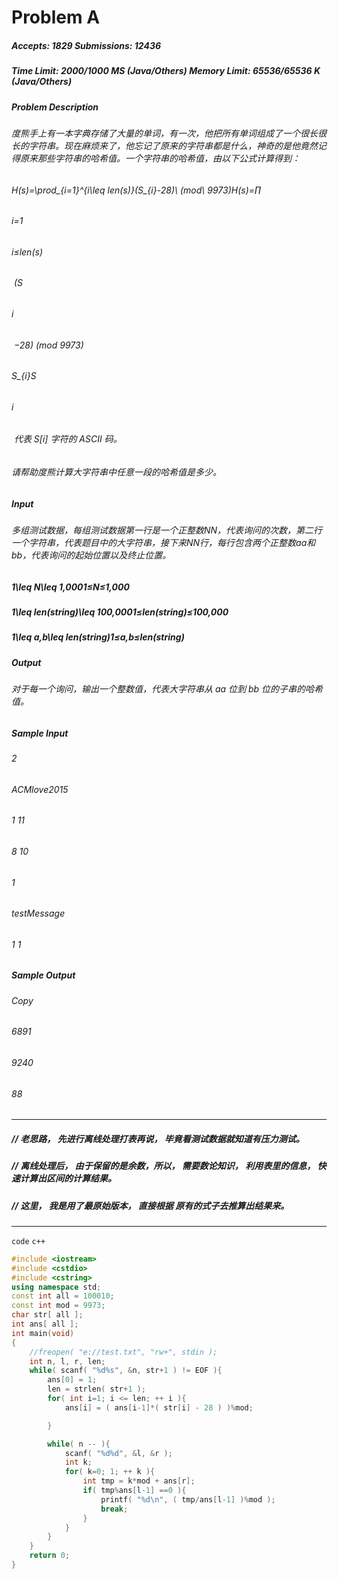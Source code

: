 # Problem A  
##### Accepts: 1829   Submissions: 12436
##### Time Limit: 2000/1000 MS (Java/Others)   Memory Limit: 65536/65536 K (Java/Others)
##### Problem Description
###### 度熊手上有一本字典存储了大量的单词，有一次，他把所有单词组成了一个很长很长的字符串。现在麻烦来了，他忘记了原来的字符串都是什么，神奇的是他竟然记得原来那些字符串的哈希值。一个字符串的哈希值，由以下公式计算得到：

###### H(s)=\prod_{i=1}^{i\leq len(s)}(S_{i}-28)\ (mod\ 9973)H(s)=∏
###### ​i=1
###### ​i≤len(s)
###### ​​ (S
###### ​i
###### ​​ −28) (mod 9973)

###### S_{i}S
###### ​i
###### ​​ 代表 S[i] 字符的 ASCII 码。

###### 请帮助度熊计算大字符串中任意一段的哈希值是多少。

##### Input
###### 多组测试数据，每组测试数据第一行是一个正整数NN，代表询问的次数，第二行一个字符串，代表题目中的大字符串，接下来NN行，每行包含两个正整数aa和bb，代表询问的起始位置以及终止位置。

##### 1\leq N\leq 1,0001≤N≤1,000

##### 1\leq len(string)\leq 100,0001≤len(string)≤100,000

##### 1\leq a,b\leq len(string)1≤a,b≤len(string)

##### Output
###### 对于每一个询问，输出一个整数值，代表大字符串从 aa 位到 bb 位的子串的哈希值。

##### Sample Input
###### 2
###### ACMlove2015
###### 1 11
###### 8 10
###### 1
###### testMessage
###### 1 1
##### Sample Output
###### Copy
###### 6891
###### 9240
###### 88

----
##### // 老思路， 先进行离线处理打表再说， 毕竟看测试数据就知道有压力测试。
##### // 离线处理后， 由于保留的是余数，所以， 需要数论知识， 利用表里的信息， 快速计算出区间的计算结果。
##### // 这里， 我是用了最原始版本， 直接根据 原有的式子去推算出结果来。
----

`` code `` `` c++ ``
```` c++
#include <iostream>
#include <cstdio>
#include <cstring>
using namespace std;
const int all = 100010;
const int mod = 9973;
char str[ all ];
int ans[ all ];
int main(void)
{
    //freopen( "e://test.txt", "rw+", stdin );
    int n, l, r, len;
    while( scanf( "%d%s", &n, str+1 ) != EOF ){
        ans[0] = 1;
        len = strlen( str+1 );
        for( int i=1; i <= len; ++ i ){
            ans[i] = ( ans[i-1]*( str[i] - 28 ) )%mod;

        }

        while( n -- ){
            scanf( "%d%d", &l, &r );
            int k;
            for( k=0; 1; ++ k ){
                int tmp = k*mod + ans[r];
                if( tmp%ans[l-1] ==0 ){
                    printf( "%d\n", ( tmp/ans[l-1] )%mod );
                    break;
                }
            }
        }
    }
    return 0;
}
````
